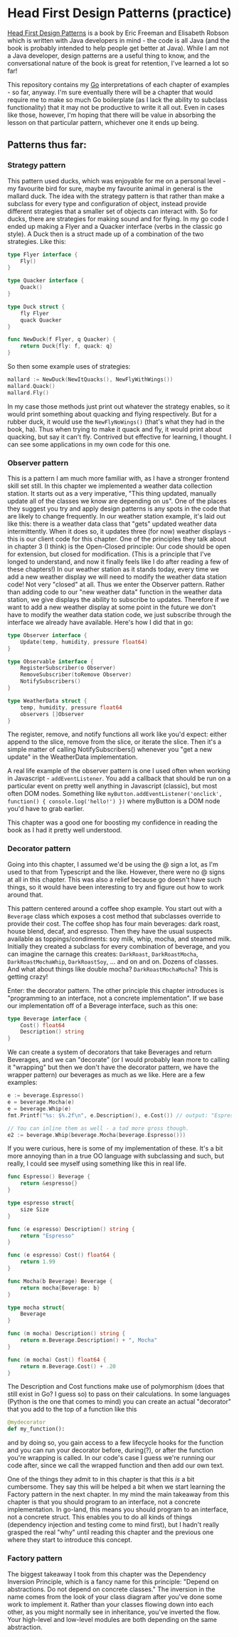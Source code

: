 Head First Design Patterns (practice)
=====================================

[Head First Design Patterns](http://shop.oreilly.com/product/9780596007126.do) is a book by Eric Freeman and
Elisabeth Robson which is written with Java developers in mind - the code is all Java (and the book is probably
intended to help people get better at Java). While I am not a Java developer, design patterns are a useful thing
to know, and the conversational nature of the book is great for retention, I've learned a lot so far!

This repository contains my [Go](https://golang.org/) interpretations of each chapter of examples - so far, anyway.
I'm sure eventually there will be a chapter that would require me to make so much Go boilerplate (as I lack the
ability to subclass functionality) that it may not be productive to write it all out. Even in cases like those,
however, I'm hoping that there will be value in absorbing the lesson on that particular pattern, whichever one it
ends up being.

## Patterns thus far:

### Strategy pattern

This pattern used ducks, which was enjoyable for me on a personal level - my favourite bird for sure, maybe my
favourite animal in general is the mallard duck. The idea with the strategy pattern is that rather than make a
subclass for every type and configuration of object, instead provide different strategies that a smaller set of
objects can interact with. So for ducks, there are strategies for making sound and for flying. In my go code I
ended up making a Flyer and a Quacker interface (verbs in the classic go style). A Duck then is a struct made up
of a combination of the two strategies. Like this:

```go
type Flyer interface {
	Fly()
}

type Quacker interface {
	Quack()
}

type Duck struct {
    fly Flyer
    quack Quacker
}

func NewDuck(f Flyer, q Quacker) {
    return Duck{fly: f, quack: q}
}
```

So then some example uses of strategies:

```go
mallard := NewDuck(NewItQuacks(), NewFlyWithWings())
mallard.Quack()
mallard.Fly()
```

In my case those methods just print out whatever the strategy enables, so it would print something about quacking
and flying respectively. But for a rubber duck, it would use the `NewFlyNoWings()` (that's what they had in the book,
ha). Thus when trying to make it quack and fly, it would print about quacking, but say it can't fly. Contrived
but effective for learning, I thought. I can see some applications in my own code for this one.

### Observer pattern

This is a pattern I am much more familiar with, as I have a stronger frontend skill set still. In this chapter we
implemented a weather data collection station. It starts out as a very imperative, "This thing updated, manually
update all of the classes we know are depending on us". One of the places they suggest you try and apply design
patterns is any spots in the code that are likely to change frequently. In our weather station example, it's
laid out like this: there is a weather data class that "gets" updated weather data intermittently. When it does
so, it updates three (for now) weather displays - this is our client code for this chapter. One of the principles
they talk about in chapter 3 (I think) is the Open-Closed principle: Our code should be open for extension, but
closed for modification. (This is a principle that I've longed to understand, and now it finally feels like I do
after reading a few of these chapters!) In our weather station as it stands today, every time we add a new
weather display we will need to modify the weather data station code! Not very "closed" at all. Thus we enter
the Observer pattern. Rather than adding code to our "new weather data" function in the weather data station, we
give displays the ability to subscribe to updates. Therefore if we want to add a new weather display at some point
in the future we don't have to modify the weather data station code, we just subscribe through the interface we
already have available. Here's how I did that in go:

```go
type Observer interface {
	Update(temp, humidity, pressure float64)
}

type Observable interface {
	RegisterSubscriber(o Observer)
	RemoveSubscriber(toRemove Observer)
	NotifySubscribers()
}

type WeatherData struct {
	temp, humidity, pressure float64
	observers []Observer
}
```

The register, remove, and notify functions all work like you'd expect: either append to the slice, remove from
the slice, or iterate the slice. Then it's a simple matter of calling NotifySubscribers() whenever you "get a new
update" in the WeatherData implementation.

A real life example of the observer pattern is one I used often when working in Javascript - `addEventListener`.
You add a callback that should be run on a particular event on pretty well anything in Javascript (classic), but
most often DOM nodes. Something like `myButton.addEventListener('onclick', function() { console.log('hello!') })`
where myButton is a DOM node you'd have to grab earlier.

This chapter was a good one for boosting my confidence in reading the book as I had it pretty well understood.

### Decorator pattern

Going into this chapter, I assumed we'd be using the @ sign a lot, as I'm used to that from Typescript and the like.
However, there were no @ signs at all in this chapter. This was also a relief because go doesn't have such things,
so it would have been interesting to try and figure out how to work around that.

This pattern centered around a coffee shop example. You start out with a `Beverage` class which exposes a cost
method that subclasses override to provide their cost. The coffee shop has four main beverages: dark roast,
house blend, decaf, and espresso. Then they have the usual suspects available as toppings/condiments: soy milk,
whip, mocha, and steamed milk. Initially they created a subclass for every combination of beverage, and you can
imagine the carnage this creates: `DarkRoast`, `DarkRoastMocha`, `DarkRoastMochaWhip`, `DarkRoastSoy`, ... and
on and on. Dozens of classes. And what about things like double mocha? `DarkRoastMochaMocha`? This is getting
crazy!

Enter: the decorator pattern. The other principle this chapter introduces is "programming to an interface, not
a concrete implementation". If we base our implementation off of a Beverage interface, such as this one:

```go
type Beverage interface {
    Cost() float64
    Description() string
}
```

We can create a system of decorators that take Beverages and return Beverages, and we can "decorate" (or I would
probably lean more to calling it "wrapping" but then we don't have the decorator pattern, we have the wrapper
pattern) our beverages as much as we like. Here are a few examples:

```go
e := beverage.Espresso()
e = beverage.Mocha(e)
e = beverage.Whip(e)
fmt.Printf("%s: $%.2f\n", e.Description(), e.Cost()) // output: "Espresso, Mocha, Whip: $2.29"

// You can inline them as well - a tad more gross though.
e2 := beverage.Whip(beverage.Mocha(beverage.Espresso()))
```

If you were curious, here is some of my implementation of these. It's a bit more annoying than in a true OO
language with subclassing and such, but really, I could see myself using something like this in real life.

```go
func Espresso() Beverage {
	return &espresso{}
}

type espresso struct{
	size Size
}

func (e espresso) Description() string {
	return "Espresso"
}

func (e espresso) Cost() float64 {
	return 1.99
}

func Mocha(b Beverage) Beverage {
	return mocha{Beverage: b}
}

type mocha struct{
	Beverage
}

func (m mocha) Description() string {
	return m.Beverage.Description() + ", Mocha"
}

func (m mocha) Cost() float64 {
	return m.Beverage.Cost() + .20
}
```

The Description and Cost functions make use of polymorphism (does that still exist in Go? I guess so) to pass on
their calculations. In some languages (Python is the one that comes to mind) you can create an actual "decorator"
that you add to the top of a function like this

```python
@mydecorator
def my_function():
```

and by doing so, you gain access to a few lifecycle hooks for the function and you can run your decorator before,
during(?), or after the function you're wrapping is called. In our code's case I guess we're running our code
after, since we call the wrapped function and then add our own text.

One of the things they admit to in this chapter is that this _is_ a bit cumbersome. They say this will be helped
a bit when we start learning the Factory pattern in the next chapter. In my mind the main takeaway from this
chapter is that you should program to an interface, not a concrete implementation. In go-land, this means you
should program to an interface, not a concrete struct. This enables you to do all kinds of things (dependency
injection and testing come to mind first), but I hadn't really grasped the real "why" until reading this chapter
and the previous one where they start to introduce this concept.

### Factory pattern

The biggest takeaway I took from this chapter was the Dependency Inversion Principle, which is a fancy name for
this principle: "Depend on abstractions. Do not depend on concrete classes." The inversion in the name comes from
the look of your class diagram after you've done some work to implement it. Rather than your classes flowing
down into each other, as you might normally see in inheritance, you've inverted the flow. Your high-level and
low-level modules are both depending on the same abstraction.
